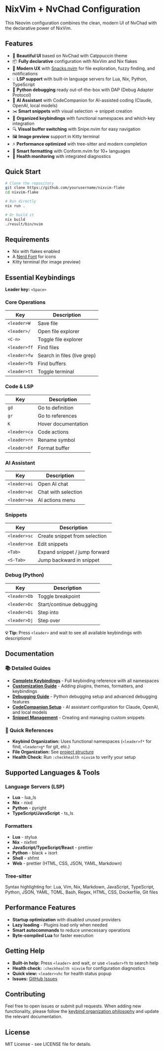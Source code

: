 # NixVim + NvChad Configuration

This Neovim configuration combines the clean, modern UI of NvChad with the declarative power of NixVim.

## Features

- 🎨 **Beautiful UI** based on NvChad with Catppuccin theme
- 📦 **Fully declarative** configuration with NixVim and Nix flakes
- 🚀 **Modern UX** with [Snacks.nvim](https://github.com/folke/snacks.nvim) for file exploration, fuzzy finding, and notifications
- 💡 **LSP support** with built-in language servers for Lua, Nix, Python, TypeScript
- 🐛 **Python debugging** ready out-of-the-box with DAP (Debug Adapter Protocol)
- 🤖 **AI Assistant** with CodeCompanion for AI-assisted coding (Claude, OpenAI, local models)
- ✂️ **Smart snippets** with visual selection → snippet creation
- 📝 **Organized keybindings** with functional namespaces and which-key integration
- 🔍 **Visual buffer switching** with Snipe.nvim for easy navigation
- 🖼️ **Image preview** support in Kitty terminal
- ⚡ **Performance optimized** with tree-sitter and modern completion
- 🎯 **Smart formatting** with Conform.nvim for 10+ languages
- 🔧 **Health monitoring** with integrated diagnostics

## Quick Start

```bash
# Clone the repository
git clone https://github.com/yourusername/nixvim-flake
cd nixvim-flake

# Run directly
nix run .

# Or build it
nix build
./result/bin/nvim
```

## Requirements

- Nix with flakes enabled
- A [Nerd Font](https://www.nerdfonts.com/) for icons
- Kitty terminal (for image preview)

## Essential Keybindings

**Leader key:** `<Space>`

### Core Operations

| Key          | Description                 |
| ------------ | --------------------------- |
| `<leader>W`  | Save file                   |
| `<leader>/`  | Open file explorer          |
| `<C-n>`      | Toggle file explorer        |
| `<leader>ff` | Find files                  |
| `<leader>fw` | Search in files (live grep) |
| `<leader>fb` | Find buffers                |
| `<leader>tt` | Toggle terminal             |

### Code & LSP

| Key          | Description         |
| ------------ | ------------------- |
| `gd`         | Go to definition    |
| `gr`         | Go to references    |
| `K`          | Hover documentation |
| `<leader>ca` | Code actions        |
| `<leader>rn` | Rename symbol       |
| `<leader>bf` | Format buffer       |

### AI Assistant

| Key          | Description         |
| ------------ | ------------------- |
| `<leader>ai` | Open AI chat        |
| `<leader>ac` | Chat with selection |
| `<leader>aa` | AI actions menu     |

### Snippets

| Key          | Description                   |
| ------------ | ----------------------------- |
| `<leader>sc` | Create snippet from selection |
| `<leader>se` | Edit snippets                 |
| `<Tab>`      | Expand snippet / jump forward |
| `<S-Tab>`    | Jump backward in snippet      |

### Debug (Python)

| Key          | Description              |
| ------------ | ------------------------ |
| `<leader>Db` | Toggle breakpoint        |
| `<leader>Dc` | Start/continue debugging |
| `<leader>Di` | Step into                |
| `<leader>Dj` | Step over                |

**💡 Tip:** Press `<leader>` and wait to see all available keybindings with descriptions!

## Documentation

### 📚 **Detailed Guides**

- **[Complete Keybindings](docs/keybindings.md)** - Full keybinding reference with all namespaces
- **[Customization Guide](docs/customization.md)** - Adding plugins, themes, formatters, and keybindings
- **[Debugging Guide](docs/debugging.md)** - Python debugging setup and advanced debugging features
- **[CodeCompanion Setup](docs/codecompanion.md)** - AI assistant configuration for Claude, OpenAI, and local models
- **[Snippet Management](docs/snippets.md)** - Creating and managing custom snippets

### 🎯 **Quick References**

- **Keybind Organization:** Uses functional namespaces (`<leader>f*` for find, `<leader>g*` for git, etc.)
- **File Organization:** See [project structure](docs/customization.md#file-organization)
- **Health Check:** Run `:checkhealth nixvim` to verify your setup

## Supported Languages & Tools

### Language Servers (LSP)

- **Lua** - lua_ls
- **Nix** - nixd
- **Python** - pyright
- **TypeScript/JavaScript** - ts_ls

### Formatters

- **Lua** - stylua
- **Nix** - nixfmt
- **JavaScript/TypeScript/React** - prettier
- **Python** - black + isort
- **Shell** - shfmt
- **Web** - prettier (HTML, CSS, JSON, YAML, Markdown)

### Tree-sitter

Syntax highlighting for: Lua, Vim, Nix, Markdown, JavaScript, TypeScript, Python, JSON, YAML, TOML, Bash, Regex, HTML, CSS, Dockerfile, Git files

## Performance Features

- **Startup optimization** with disabled unused providers
- **Lazy loading** - Plugins load only when needed
- **Smart autocommands** to reduce unnecessary operations
- **Byte-compiled Lua** for faster execution

## Getting Help

- **Built-in help:** Press `<leader>` and wait, or use `<leader>fh` to search help
- **Health check:** `:checkhealth nixvim` for configuration diagnostics
- **Quick view:** `<leader>vhc` for health status popup
- **Issues:** [GitHub Issues](https://github.com/yourusername/nixvim-flake/issues)

## Contributing

Feel free to open issues or submit pull requests. When adding new functionality, please follow the [keybind organization philosophy](docs/keybindings.md#keybind-organization) and update the relevant documentation.

## License

MIT License - see LICENSE file for details.
